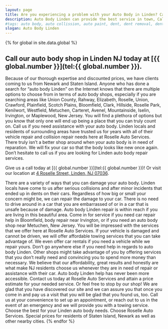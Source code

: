 ```yaml
---
layout: page
title: Are you experiencing a problem with your Auto Body in Linden? Call our repair shop located in NJ.
description: Auto Body Linden can provide the best service in town, Call Auto Body Linden, NJ today for your Auto Body Linden needs.
#tags: auto body, auto collission, auto paint, dent, dent removal, dent repair, frame, frame straightening, linden, new jersey, nj, painting, paintless dent removal, removal, Repair, shop
slogan: Auto Body Linden
---
```



{% for global in site.data.global %}
## Call our auto body shop in Linden NJ today at [{{ global.number }}](tel:{{ global.number }}).
Because of our thorough expertise and discounted prices, we have clients coming to us from Newark and Staten Island. Anyone who has done a search for “auto body Linden” on the Internet knows that there are multiple options to choose from in terms of auto body shops, especially if you are searching areas like Union County, Rahway, Elizabeth, Roselle, Union, Crawford, Plainfield, Scotch Plains, Bloomfield, Clark, Hillside, Roselle Park, Kenilwort, Westfield, Metuchen, Carteret, Avenel, Mountainside, Iselin, Irvington, or Maplewood, New Jersey. You will find a plethora of options but you know that only one will end up being a place that you can truly count on. Call us if you need assistance with your auto body. Linden locals and residents of surrounding areas have trusted us for years with all of their vehicle repair and collision repair needs here at Roselle Auto Services. There truly isn’t a better shop around when your auto body is in need of reparation. We will fix your car so that the body looks like new once again. Don’t hesitate to call us if you are looking for Linden auto body repair services.


Give us a call today at [{{ global.number }}](tel:{{ global.number }})! Or visit our location at [4 Roselle Street, Linden, NJ 07036](https://www.google.com/maps/place/Roselle+Auto+Services+Inc+-+Linden,+NJ/@40.635433,-74.246247,17z/data=!4m7!1m4!3m3!1s0x89c3b2e1928866e5:0xe440b805db07d78e!2sRoselle+Auto+Services+Inc+-+Linden,+NJ!3b1!3m1!1s0x89c3b2e1928866e5:0xe440b805db07d78e).


There are a variety of ways that you can damage your auto body. Linden locals have come to us after serious collisions and after minor incidents that ended up in dents on their cars. Regardless of how big or small your concern might be, we can repair the damage to your car. There is no need to drive around in a car that you are embarrassed of or in a car that is unsafe because of damage. Auto body Linden repair is within reach if you are living in this beautiful area. Come in for service if you need car repair help in Bloomfield, body repair near Irvington, or if you need an auto body shop near Metuchen, New Jersey. You will be impressed with the services that we offer here at Roselle Auto Services. If your vehicle is damaged and cannot be driven, we will offer affordable towing services that you can take advantage of. We even offer car rentals if you need a vehicle while we repair yours. Don’t go anywhere else if you need help in regards to auto body Linden. Other shops might take advantage of you by offering services that you don’t really need and convincing you to spend more money than necessary. We believe that our affordability, great results and honestly are what make NJ residents choose us whenever they are in need of repair or assistance with their car. Auto body Linden help has never been more accessible. Contact us today at Roselle Auto Services and attain a price estimate for your needed service. Or feel free to stop by our shop! We are glad that you have discovered our site and we can assure you that once you come in and pay us a visit that you will be glad that you found us, too. Call us at your convenience to set up an appointment, or reach out to us in the event of an emergency and we will provide you with a towing service. Choose the best for your Linden auto body needs. Choose Roselle Auto Services. Special prices for residents of Staten Island, Newark as well as other nearby cities.
{% endfor %}

